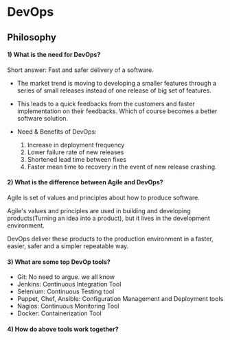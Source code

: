 # DevOps

## Philosophy

#### 1) What is the need for DevOps?

Short answer: Fast and safer delivery of a software.

  * The market trend is moving to developing a smaller features through a series of small releases instead of one release of big set of features.

  * This leads to a quick feedbacks from the customers and faster implementation on their feedbacks. Which of course becomes a better software solution.

  * Need & Benefits of DevOps:

      1. Increase in deployment frequency
      2. Lower failure rate of new releases
      3. Shortened lead time between fixes
      4. Faster mean time to recovery in the event of new release crashing.

#### 2) What is the difference between Agile and DevOps?

Agile is set of values and principles about how to produce software.

Agile's values and principles are used in building and developing products(Turning an idea into a product), but it lives in the development environment.

DevOps deliver these products to the production environment in a faster, easier, safer and a simpler repeatable way.

#### 3) What are some top DevOp tools?

  * Git: No need to argue. we all know
  * Jenkins: Continuous Integration Tool
  * Selenium: Continuous Testing tool
  * Puppet, Chef, Ansible: Configuration Management and Deployment tools
  * Nagios: Continuous Monitoring Tool
  * Docker: Containerization Tool

#### 4) How do above tools work together?


